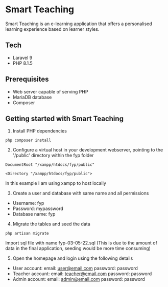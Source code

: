 # Smart Teaching

Smart Teaching is an e-learning application that offers a personalised learning experience based on learner styles.

## Tech

- Laravel 9
- PHP 8.1.5

## Prerequisites

- Web server capable of serving PHP
- MariaDB database
- Composer

## Getting started with Smart Teaching

1. Install PHP dependencies
```
php composer install
```
2. Configure a virtual host in your development webserver, pointing to the '/public' directory within the fyp folder
```
DocumentRoot "/xampp/htdocs/fyp/public"
```
```
<Directory "/xampp/htdocs/fyp/public">
```
In this example I am using xampp to host locally

3. Create a user and database with same name and all permissions
- Username: fyp
- Password: mypassword
- Database name: fyp

4. Migrate the tables and seed the data
```
php artisan migrate
```
Import sql file with name fyp-03-05-22.sql (This is due to the amount of data in the final application, seeding would be more time consuming)

5. Open the homepage and login using the following details
- User account: 
email: user@email.com  password: password
- Teacher account: 
email: teacher@email.com  password: password
- Admin account: 
email: admin@email.com  password: password






